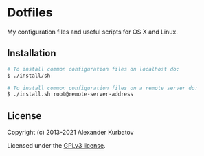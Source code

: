 # Dotfiles
My configuration files and useful scripts for OS X and Linux.

## Installation
```bash
# To install common configuration files on localhost do:
$ ./install/sh

# To install common configuration files on a remote server do:
$ ./install.sh root@remote-server-address
```

## License

Copyright (c) 2013-2021 Alexander Kurbatov

Licensed under the [GPLv3 license](LICENSE).
